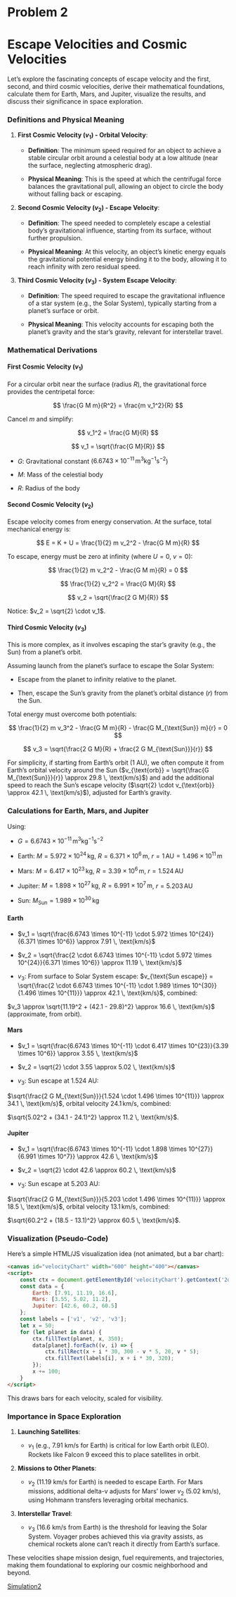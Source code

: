 # Problem 2

# **Escape Velocities and Cosmic Velocities**  


Let’s explore the fascinating concepts of escape velocity and the first, second, and third cosmic velocities, derive their mathematical foundations, calculate them for Earth, Mars, and Jupiter, visualize the results, and discuss their significance in space exploration.


### Definitions and Physical Meaning

1. **First Cosmic Velocity ($v_1$) - Orbital Velocity**:


   - **Definition**: 
   The minimum speed required for an object to achieve a stable circular orbit around a celestial body at a low altitude (near the surface, neglecting atmospheric drag).

   - **Physical Meaning**:
    This is the speed at which the centrifugal force balances the gravitational pull, allowing an object to circle the body without falling back or escaping.



2. **Second Cosmic Velocity ($v_2$) - Escape Velocity**:


   - **Definition**:
    The speed needed to completely escape a celestial body’s gravitational influence, starting from its surface, without further propulsion.

   - **Physical Meaning**:
    At this velocity, an object’s kinetic energy equals the gravitational potential energy binding it to the body, allowing it to reach infinity with zero residual speed.



3. **Third Cosmic Velocity ($v_3$) - System Escape Velocity**:


   - **Definition**: 
   The speed required to escape the gravitational influence of a star system (e.g., the Solar System), typically starting from a planet’s surface or orbit.

   - **Physical Meaning**:
    This velocity accounts for escaping both the planet’s gravity and the star’s gravity, relevant for interstellar travel.

### Mathematical Derivations

#### First Cosmic Velocity ($v_1$)


For a circular orbit near the surface (radius $R$), the gravitational force provides the centripetal force:


$$ \frac{G M m}{R^2} = \frac{m v_1^2}{R} $$


Cancel $m$ and simplify:


$$ v_1^2 = \frac{G M}{R} $$


$$ v_1 = \sqrt{\frac{G M}{R}} $$


- $G$: Gravitational constant ($6.6743 \times 10^{-11} \, \text{m}^3 \text{kg}^{-1} \text{s}^{-2}$)


- $M$: Mass of the celestial body


- $R$: Radius of the body



#### Second Cosmic Velocity ($v_2$)


Escape velocity comes from energy conservation. At the surface, total mechanical energy is:



$$ E = K + U = \frac{1}{2} m v_2^2 - \frac{G M m}{R} $$



To escape, energy must be zero at infinity (where $U = 0$, $v = 0$):


$$ \frac{1}{2} m v_2^2 - \frac{G M m}{R} = 0 $$



$$ \frac{1}{2} v_2^2 = \frac{G M}{R} $$



$$ v_2 = \sqrt{\frac{2 G M}{R}} $$


Notice: $v_2 = \sqrt{2} \cdot v_1$.



#### Third Cosmic Velocity ($v_3$)



This is more complex, as it involves escaping the star’s gravity (e.g., the Sun) from a planet’s orbit.

 Assuming launch from the planet’s surface to escape the Solar System:


- Escape from the planet to infinity relative to the planet.

- Then, escape the Sun’s gravity from the planet’s orbital distance ($r$) from the Sun.

Total energy must overcome both potentials:


$$ \frac{1}{2} m v_3^2 - \frac{G M m}{R} - \frac{G M_{\text{Sun}} m}{r} = 0 $$


$$ v_3 = \sqrt{\frac{2 G M}{R} + \frac{2 G M_{\text{Sun}}}{r}} $$


For simplicity, if starting from Earth’s orbit (1 AU), we often compute it from Earth’s orbital velocity around the Sun 
($v_{\text{orb}} = \sqrt{\frac{G M_{\text{Sun}}}{r}} \approx 29.8 \, \text{km/s}$) 
and add the additional speed to reach the Sun’s escape velocity ($\sqrt{2} \cdot v_{\text{orb}} \approx 42.1 \, \text{km/s}$), adjusted for Earth’s gravity.



### Calculations for Earth, Mars, and Jupiter


Using:


- $G = 6.6743 \times 10^{-11} \, \text{m}^3 \text{kg}^{-1} \text{s}^{-2}$


- Earth: $M = 5.972 \times 10^{24} \, \text{kg}$, $R = 6.371 \times 10^6 \, \text{m}$, $r = 1 \, \text{AU} = 1.496 \times 10^{11} \, \text{m}$


- Mars: $M = 6.417 \times 10^{23} \, \text{kg}$, $R = 3.39 \times 10^6 \, \text{m}$, $r = 1.524 \, \text{AU}$


- Jupiter: $M = 1.898 \times 10^{27} \, \text{kg}$, $R = 6.991 \times 10^7 \, \text{m}$, $r = 5.203 \, \text{AU}$


- Sun: $M_{\text{Sun}} = 1.989 \times 10^{30} \, \text{kg}$



#### Earth


- $v_1 = \sqrt{\frac{6.6743 \times 10^{-11} \cdot 5.972 \times 10^{24}}{6.371 \times 10^6}} \approx 7.91 \, \text{km/s}$


- $v_2 = \sqrt{\frac{2 \cdot 6.6743 \times 10^{-11} \cdot 5.972 \times 10^{24}}{6.371 \times 10^6}} \approx 11.19 \, \text{km/s}$


- $v_3$: From surface to Solar System escape: $v_{\text{Sun escape}} = \sqrt{\frac{2 \cdot 6.6743 \times 10^{-11} \cdot 1.989 \times 10^{30}}{1.496 \times 10^{11}}} \approx 42.1 \, \text{km/s}$, combined: 

$v_3 \approx \sqrt{11.19^2 + (42.1 - 29.8)^2} \approx 16.6 \, \text{km/s}$ (approximate, from orbit).

#### Mars


- $v_1 = \sqrt{\frac{6.6743 \times 10^{-11} \cdot 6.417 \times 10^{23}}{3.39 \times 10^6}} \approx 3.55 \, \text{km/s}$


- $v_2 = \sqrt{2} \cdot 3.55 \approx 5.02 \, \text{km/s}$


- $v_3$: Sun escape at 1.524 AU: 

$\sqrt{\frac{2 G M_{\text{Sun}}}{1.524 \cdot 1.496 \times 10^{11}}} \approx 34.1 \, \text{km/s}$, orbital velocity $24.1 \, \text{km/s}$, 
combined:

 $\sqrt{5.02^2 + (34.1 - 24.1)^2} \approx 11.2 \, \text{km/s}$.



#### Jupiter


- $v_1 = \sqrt{\frac{6.6743 \times 10^{-11} \cdot 1.898 \times 10^{27}}{6.991 \times 10^7}} \approx 42.6 \, \text{km/s}$


- $v_2 = \sqrt{2} \cdot 42.6 \approx 60.2 \, \text{km/s}$


- $v_3$: Sun escape at 5.203 AU:

 $\sqrt{\frac{2 G M_{\text{Sun}}}{5.203 \cdot 1.496 \times 10^{11}}} \approx 18.5 \, \text{km/s}$, orbital velocity $13.1 \, \text{km/s}$, combined: 
 
 $\sqrt{60.2^2 + (18.5 - 13.1)^2} \approx 60.5 \, \text{km/s}$.

### Visualization (Pseudo-Code)


Here’s a simple HTML/JS visualization idea (not animated, but a bar chart):

```html
<canvas id="velocityChart" width="600" height="400"></canvas>
<script>
    const ctx = document.getElementById('velocityChart').getContext('2d');
    const data = {
        Earth: [7.91, 11.19, 16.6],
        Mars: [3.55, 5.02, 11.2],
        Jupiter: [42.6, 60.2, 60.5]
    };
    const labels = ['v1', 'v2', 'v3'];
    let x = 50;
    for (let planet in data) {
        ctx.fillText(planet, x, 350);
        data[planet].forEach((v, i) => {
            ctx.fillRect(x + i * 30, 300 - v * 5, 20, v * 5);
            ctx.fillText(labels[i], x + i * 30, 320);
        });
        x += 100;
    }
</script>
```

This draws bars for each velocity, scaled for visibility.

### Importance in Space Exploration

1. **Launching Satellites**:


   - $v_1$ (e.g., 7.91 km/s for Earth) is critical for low Earth orbit (LEO). Rockets like Falcon 9 exceed this to place satellites in orbit.



2. **Missions to Other Planets**:


   - $v_2$ (11.19 km/s for Earth) is needed to escape Earth. For Mars missions, additional delta-v adjusts for Mars’ lower $v_2$ (5.02 km/s), using Hohmann transfers leveraging orbital mechanics.


3. **Interstellar Travel**:


   - $v_3$ (16.6 km/s from Earth) is the threshold for leaving the Solar System. Voyager probes achieved this via gravity assists, as chemical rockets alone can’t reach it directly from Earth’s surface.



These velocities shape mission design, fuel requirements, and trajectories, making them foundational to exploring our cosmic neighborhood and beyond.

[Simulation2 ](Simulation_2.html)